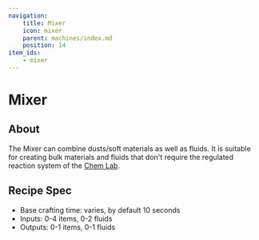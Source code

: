 ```yaml
---
navigation:
    title: Mixer
    icon: mixer
    parent: machines/index.md
    position: 14
item_ids:
    - mixer
---
```


# Mixer

<BlockImage id="mixer" scale="4" />

## About
The Mixer can combine dusts/soft materials as well as fluids. It is suitable for creating bulk materials and fluids that
don't require the regulated reaction system of the [Chem Lab](chem_lab.md).

## Recipe Spec
- Base crafting time: varies, by default 10 seconds
- Inputs: 0-4 items, 0-2 fluids
- Outputs: 0-1 items, 0-1 fluids